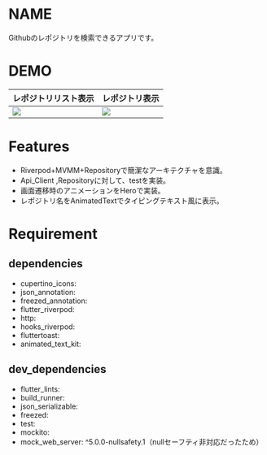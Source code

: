 # NAME
Githubのレポジトリを検索できるアプリです。

# DEMO
|レポジトリリスト表示|レポジトリ表示|
|---|---|
|![](https://user-images.githubusercontent.com/48917379/170450712-a1c9e2c2-7611-4f9f-ab51-69113e1316ce.jpg)|![](https://user-images.githubusercontent.com/48917379/170450592-044ccea4-6dda-4a34-a5bf-6453dc0f2a34.jpg)|
##

# Features
* Riverpod+MVMM+Repositoryで簡潔なアーキテクチャを意識。
* Api_Client ,Repositoryに対して、testを実装。
* 画面遷移時のアニメーションをHeroで実装。
* レポジトリ名をAnimatedTextでタイピングテキスト風に表示。







# Requirement

## dependencies
* cupertino_icons:
* json_annotation:
* freezed_annotation:
* flutter_riverpod:
* http:
* hooks_riverpod:
* fluttertoast:
* animated_text_kit:

## dev_dependencies
* flutter_lints:
* build_runner:
* json_serializable:
* freezed:
* test:
* mockito:
* mock_web_server: ^5.0.0-nullsafety.1（nullセーフティ非対応だったため）